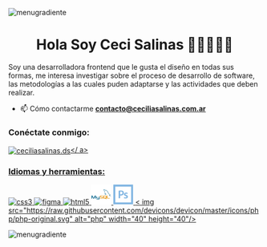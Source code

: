
![menugradiente](https://user-images.githubusercontent.com/91616144/158722142-bda1de5d-9481-4d7c-838c-95e1d658e89c.png)
<h1 align="center">Hola Soy Ceci Salinas 👋🏽👩🏽‍💻</h1>
<p>Soy una desarrolladora frontend que le gusta el diseño en todas sus formas, me interesa investigar sobre el proceso de desarrollo de software, las metodologías a las cuales puden adaptarse y las actividades que deben realizar.




- 📫 Cómo contactarme **contacto@ceciliasalinas.com.ar**

<h3 align="left">Conéctate conmigo:</h3>
<p align="left">

<a href="https://instagram.com/ceciliasalinas.ds" target="blank"><img align="center" src="https://raw .githubusercontent.com/rahuldkjain/github-profile-readme-generator/master/src/images/icons/Social/instagram.svg" alt="ceciliasalinas.ds" height="30" width="40" /></ a>
</p>

<h3 align="left">Idiomas y herramientas:</h3>
<p align="left"> <a href="https://www.w3schools.com/css/" target="_blank" rel="noreferrer"> <img src="https://raw.githubusercontent. com/devicons/devicon/master/icons/css3/css3-original-wordmark.svg" alt="css3" width="40" height="40"/> </a> <a href="https:// www.figma.com/" target="_blank" rel="noreferrer"> <img src="https://www.vectorlogo.zone/logos/figma/figma-icon.svg" alt="figma" width= "40" height="40"/> </a> <a href="https://www.w3.org/html/" target="_blank" rel="noreferrer"> <img src="https: //raw.githubusercontent.com/devicons/devicon/master/icons/html5/html5-original-wordmark.svg" alt="html5" width="40" height="40"/> </a> <a href="https:// www.mysql.com/" target="_blank" rel="noreferrer"> <img src="https://raw.githubusercontent.com/devicons/devicon/master/icons/mysql/mysql-original-wordmark.svg " alt="mysql" width="40" height="40"/> </a> <a href="https://www.photoshop.com/en" target="_blank" rel="noreferrer"> <img src="https://raw.githubusercontent.com/devicons/devicon/master/icons/photoshop/photoshop-line.svg" alt="photoshop" width="40" height="40"/> </a> <a href="https://www.php.net" target="_blank" rel="noreferrer"> < img src="https://raw.githubusercontent.com/devicons/devicon/master/icons/php/php-original.svg" alt="php" width="40" height="40"/> </a > </p>


![menugradiente](https://user-images.githubusercontent.com/91616144/158722142-bda1de5d-9481-4d7c-838c-95e1d658e89c.png)


